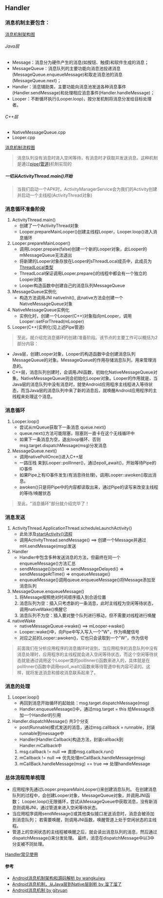 ## Handler
### 消息机制主要包含：
[消息机制架构图](..\img\AndroidMessageFramework.jpg)
###### Java层
* Message：消息分为硬件产生的消息(如按钮、触摸)和软件生成的消息；
* MessageQueue：消息队列的主要功能向消息池投递消息(MessageQueue.enqueueMessage)和取走消息池的消息(MessageQueue.next)；
* Handler：消息辅助类，主要功能向消息池发送各种消息事件(Handler.sendMessage)和处理相应消息事件(Handler.handleMessage)；
* Looper：不断循环执行(Looper.loop)，按分发机制将消息分发给目标处理者。
###### C++层
* NativeMessageQueue.cpp
* Looper.cpp

[消息机制流程图](..\img\AndroidMessageFlow.jpg)
>消息队列没有消息时进入空闲等待，有消息时才获取并发送消息。这种机制是通过[pipe(管道)](../../IPC/Pipe.md)机制实现的
##### 一切从ActivityThread.main()开始
>当我们启动一个APK时，ActivityManagerService会为我们的Activity创建并启动一个主线程(ActivityThread对象)


### 消息循环准备阶段
1. ActivityThread.main()
    * 创建了一个ActivityThread对象
    * Looper.prepareMainLooper()创建主线程Looper，Looper.loop()进入消息循环
2. Looper.prepareMainLooper()
    * 调用Looper.prepare(false)创建一个新的Looper对象，此Looper的mMessageQueue无法退出
    * 将新建的Looper对象存放在Looper的sThreadLocal成员中，此成员为[ThreadLocal类型](../../../../../ProgrammingLanguage/Java/Concurrency/ThreadLocal.md)
    * ThreadLocal保证调用Looper.prepare()的线程中都会有一个独立的Looper对象
    * Looper构造函数中创建自己的消息队列MessageQueue
3. MessageQueue实例化
    * 构造方法调用JNI nativeInit(), 此native方法会创建一个NativeMessageQueue对象
4. NativeMessageQueue实例化
    * 实例化时，创建一个Looper(C++)对象指向mLooper，调用Looper::setForThread(mLooper)
5. Looper(C++)实例化(见上述Pipe管道)
>至此，就介绍完消息循环的创建/准备阶段。该节点的主要工作可以概括为2部分内容：
* Java层，创建Looper对象，Looper的构造函数中会创建消息队列MessageQueue的对象。MessageQueue的作用存储消息队列，用来管理消息的。
* C++层，消息队列创建时，会调用JNI函数，初始化NativeMessageQueue对象。NativeMessageQueue则会初始化Looper对象。Looper的作用就是，当Java层的消息队列中没有消息时，就使Android应用程序主线程进入等待状态，而当Java层的消息队列中来了新的消息后，就唤醒Android应用程序的主线程来处理这个消息。
### 消息循环
1. Looper.loop()
    * 尝试从mQueue获取下一条消息 queue.next()
    * queue.next()方法可能阻塞，阻塞则一直卡在这个无线循环中
    * 如果下一条消息为空，退出loop循环、否则msg.target.dispatchMessage(msg)分发消息
2. MessageQueue.next()
    * 调用nativePollOnce()进入C++层
    * 一路压栈 来到Looper::pollInner()，通过epoll_await()，开始等待Pipe的IO事件
    * 如果Pipe上有IO事件发生(有消息待处理)，调用Looper::awoken()取出消息。
    * awoken()只是将Pipe中的内容都读取出来，通过Pipe的读写来改变主线程的等待/唤醒状态
>至此，"消息循环"部分就介绍完毕了！
### 消息发送
1. ActivityThread.ApplicationThread.scheduleLaunchActivity()
    * 此处涉及[startActivity()流程](../Launcher/startActivity.md)
    * 调用ActivityThread.sendMessage() ==> 创建一个Message并通过mH.sendMessage(msg)发送
2. Handler
    * Handler中包含多种发送消息的方法，但最终在同一个enqueueMessage()方法汇总
    * sendMessage()/post() => sendMessageDelayed() => sendMessageAtTime() => enqueueMessage()
    * enqueueMessage()调用queue.enqueueMessage()将Message添加至消息队列
3. MessageQueue.enqueueMessage()
    1. 将Message按照绝对时间顺序插入到合适位置
    2. 消息队列为空：插入只考虑新的一条消息，此时主线程为空闲等待状态，调用nativeWake()唤醒它
    3. 消息队列不为空：插入要对整个队列进行移动，但不需要对线程进行唤醒
4. nativeWake
    * nativeMessageQueue->wake() ==> mLooper->wake()
    * Looper::wake()中，向Pipe中写入写入一个"W"，作为唤醒信号
    * 对应之前的Looper::awoken()，它也只会读取到一个"W"，作为信号
>前面我们在分析应用程序的消息循环时说到，当应用程序的消息队列中没有消息处理时，应用程序的主线程就会进入空闲等待状态，而这个空闲等待状态就是通过调用这个Looper类的pollInner()函数来进入的，具体就是在pollInner()函数中调用epoll_wait()函数来等待管道中有内容可读的。这样，就将发送消息和接收消息联系起来了。
### 消息的处理
1. Looper.loop()
    * 再回到消息开始循环的起始处：msg.target.dispatchMessage(msg)
    * Handler.enqueueMessage()中，通过msg.target = this 给Message添加一个Handler的引用
2. Handler.dispatchMessage() 共3个分支
    * post(Runnable)模式发送的消息，通过msg.callback = runnable，封装runnable到message中
    * Handler(Handler.Callback)构造方法，封装callback到Handler.mCallback中
    1. msg.callback != null ==> 直接msg.callback.run()
    2. mCallback != null ==> 优先处理mCallBack.handleMessage(msg)
    3. mCallBack.handleMessage(msg) == true  ==> 处理handleMessage
### 总体流程简单梳理
* 应用程序先通过Looper.prepareMainLooper()来创建消息队列。
在创建消息队列的过程中，会创建Looper对象，MessageQueue对象，并调用JNI函数；
Looper.loop()无限循环，尝试从MessageQueue中获取消息，没有新消息则调用JNI，通过管道来进入空闲等待状态。
* 当应用程序调用sendMessage()或其他类似接口发送消息时，消息会被添加到消息队列；
若需要唤醒，则调用JNI函数，唤醒管道上处于空闲状态的主线程。
* 管道上的空闲状态的主线程被唤醒之后，就会读出消息队列的消息，然后通过dispatchMessage()来分发处理。
最终，消息在dispatchMessage中以3中分支被不同处理。

[Handler常见使用](HandlerSample.md)

#### 参考
* [Android消息机制架构和源码解析 by wangkuiwu](http://wangkuiwu.github.io/2014/08/26/MessageQueue/)
* [Android消息机制，从Java层到Native层剖析 by 溜了溜了](https://zhuanlan.zhihu.com/p/29929031)
* [Android消息机制 by gityuan](http://gityuan.com/2015/12/26/handler-message-framework/)
